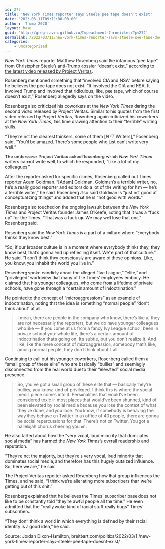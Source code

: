 ```yaml
---
id: 272
title: 'New York Times reporter says Steele pee tape doesn’t exist'
date: '2022-03-11T09:19:00-08:00'
author: 'Trump 2020'
layout: base
guid: 'http://greg-raven.github.io/Impeachment-Chronicles/?p=272'
permalink: /2022/03/11/new-york-times-reporter-says-steele-pee-tape-doesnt-exist/
categories:
    - Uncategorized
---
```


*New York Times* reporter Matthew Rosenberg said the infamous “pee tape” from Christopher Steele’s anti-Trump dossier “doesn’t exist,” according to [the latest video released by Project Veritas](http://greg-raven.github.io/Impeachment-Chronicles/2022/03/09/nyt-reporter-matthew-rosenberg-cia-nsa-sources-involved-with-trump-pee-tape-leftist-sht-at-the-times/).

Rosenberg mentioned something that “involved CIA and NSA” before saying he believes the pee tape does not exist. “It involved the CIA and NSA. It involved Trump and involved that ridiculous, like, pee tape, which of course doesn’t exist,” Rosenberg allegedly says on the video.

Rosenberg also criticized his coworkers at the *New York Times* during the second video released by Project Veritas. Similar to his quotes from the first video released by Project Veritas, Rosenberg again criticized his coworkers at the *New York Times,* this time drawing attention to their “terrible” writing skills.

“They’re not the clearest thinkers, some of them \[*NYT* Writers\],” Rosenberg said. “You’d be amazed. There’s some people who just can’t write very well.”

The undercover Project Veritas asked Rosenberg which *New York Times* writers cannot write well, to which he responded, “Like a lot of my colleagues.”

After the reporter asked for specific names, Rosenberg called out Times reporter Adam Goldman. “\[Adam\] Goldman. Goldman’s a terrible writer, no, he’s a really good reporter and editors do a lot of the writing for him — he’s a terrible writer,” he said. Rosenberg also said Goldman is “just not good at conceptualizing things” and added that he is “not good with words.”

Rosenberg also touched on the ongoing lawsuit between the *New York Times* and Project Veritas founder James O’Keefe, noting that it was a “fuck up” for the Times. “That was a fuck up. We may well lose that one,” Rosenberg said.

Rosenberg said the *New York Times* is a part of a culture where “Everybody thinks they know best.”

“So, if our broader culture is in a moment where everybody thinks they, they know best, that’s gonna end up reflecting itself. We’re part of that culture.” He said. “I don’t think they consciously are aware of these opinions. Like, you know, you inhabit the world you live in.”

Rosenberg spoke candidly about the alleged “Ive League,” “elite,” and “privileged” worldview that many of the Times’ employees embody. He claimed that his younger colleagues, who come from a lifetime of private schools, have gone through a “certain amount of indoctrination.”

He pointed to the concept of “microaggressions” as an example of indoctrination, noting that the idea is something “normal people” “don’t think about” at all.

> I mean, there are people in the company who know, there’s like a, they are not necessarily the reporters, but we do have younger colleagues who like — If you come at us from a fancy Ivy League school, been in private school your whole life, there’s a certain amount of indoctrination that’s going on. It’s subtle, but you don’t realize it. And like, like the mere concept of microaggression, somebody that’s like, among normal people, they don’t think about it all.

Continuing to call out his younger coworkers, Rosenberg called them a “small group of these elite” who are basically “bullies” and seemingly disconnected from the real world due to their “elevated” social media presence.

> So, you’ve got a small group of these elite that — basically they’re bullies, you know, kind of privileged. I think this is where the social media piece comes into it. Personalities that would’ve been considered toxic in most places that would’ve been shunned, kind of been elevated by social media because you lose the context of what they’ve done, and you lose. You know, if somebody is behaving the way they behave on Twitter in an office of 40 people, there are gonna be social repercussions for that. There’s not on Twitter. You got a hallelujah chorus cheering you on.

He also talked about how the “very vocal, loud minority that dominates social media” has harmed the *New York Times*’s overall readership and reputation.

“They’re not the majority, but they’re a very vocal, loud minority that dominates social media, and therefore has this hugely outsized influence. So, here we are,” he said.

The Project Veritas reporter asked Rosenberg how that group influences the Times, and he said, “I think we’re alienating more subscribers than we’re getting out of this shit.”

Rosenberg explained that he believes the Times’ subscriber base does not like to be constantly told “they’re awful people all the time.” He even admitted that the “really woke kind of racial stuff really bugs” Times’ subscribers.

“They don’t think a world in which everything is defined by their racial identity is a good idea,” he said.

Source: Jordan Dixon-Hamilton, breitbart.com/politics/2022/03/11/new-york-times-reporter-says-steele-pee-tape-doesnt-exist/
